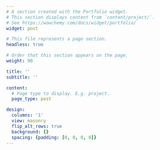 ```yaml
---
# A section created with the Portfolio widget.
# This section displays content from `content/project/`.
# See https://wowchemy.com/docs/widget/portfolio/
widget: post

# This file represents a page section.
headless: true

# Order that this section appears on the page.
weight: 90

title: ''
subtitle: ''

content:
  # Page type to display. E.g. project.
  page_type: post

design:
  columns: '1'
  view: masonry
  flip_alt_rows: true
  background: {}
  spacing: {padding: [0, 0, 0, 0]}
---
```

